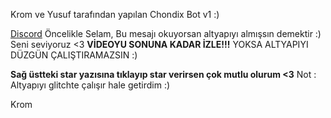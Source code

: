 
Krom ve Yusuf tarafından yapılan Chondix Bot v1 :)

[Discord](https://discord.com/invite/SANuqz8vNq)
Öncelikle Selam,
Bu mesajı okuyorsan altyapıyı almışsın demektir :)
Seni seviyoruz <3
**VİDEOYU SONUNA KADAR İZLE!!!**
YOKSA ALTYAPIYI DÜZGÜN ÇALIŞTIRAMAZSIN :)

**Sağ üstteki star yazısına tıklayıp star verirsen çok mutlu olurum <3**
Not : Altyapıyı glitchte çalışır hale getirdim :)

Krom
